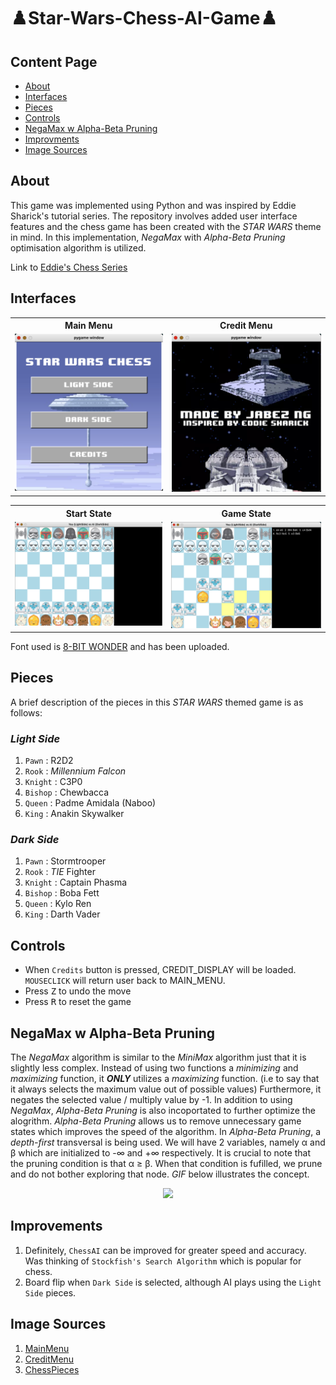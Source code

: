 # ♟️Star-Wars-Chess-AI-Game♟️ 

## Content Page

- [About](#about)
- [Interfaces](#interfaces)
- [Pieces](#pieces)
- [Controls](#controls)
- [NegaMax w Alpha-Beta Pruning](#negamax-w-alpha-beta-pruning)
- [Improvments](#improvements)
- [Image Sources](#image-sources)

## About

This game was implemented using Python and was inspired by Eddie Sharick's tutorial series. The repository involves added user interface features and the chess game has been created with the *STAR WARS* theme in mind. In this implementation, *NegaMax* with *Alpha-Beta Pruning* optimisation algorithm is utilized. 

Link to [Eddie's Chess Series](https://www.youtube.com/watch?v=EnYui0e73Rs&list=PLBwF487qi8MGU81nDGaeNE1EnNEPYWKY_)

## Interfaces

<table>
  <tr>
    <th align="center">Main Menu</th>
     <th align="center">Credit Menu</th>
  </tr>
  <tr>
    <td valign="top"><img src="https://github.com/Jabezng2/Star-Wars-Chess-AI-Game/blob/main/interfaces/mainmenu.png"></td>
    <td valign="top"><img src="https://github.com/Jabezng2/Star-Wars-Chess-AI-Game/blob/main/interfaces/creditspage.png"></td>
  </tr>
 </table>
<table>
  <tr>
    <th align="center">Start State</th>
     <th align="center">Game State</th>
  </tr>
  <tr>
    <td valign="top"><img src="https://github.com/Jabezng2/Star-Wars-Chess-AI-Game/blob/main/interfaces/gameStart.png"></td>
    <td valign="top"><img src="https://github.com/Jabezng2/Star-Wars-Chess-AI-Game/blob/main/interfaces/gameCurrent.png"></td>
  </tr>
 </table>

Font used is [8-BIT WONDER](https://github.com/Jabezng2/Star-Wars-Chess-AI-Game/blob/main/8-BIT%20WONDER.TTF) and has been uploaded.

## Pieces

A brief description of the pieces in this *STAR WARS* themed game is as follows:

### *Light Side*
1. `Pawn` : R2D2
2. `Rook` : *Millennium Falcon*
3. `Knight` : C3P0
4. `Bishop` : Chewbacca
5. `Queen` : Padme Amidala (Naboo)
6. `King` : Anakin Skywalker

### *Dark Side*
1. `Pawn` : Stormtrooper
2. `Rook` : *TIE* Fighter
3. `Knight` : Captain Phasma
4. `Bishop` : Boba Fett
5. `Queen` : Kylo Ren
6. `King` : Darth Vader

## Controls

- When `Credits` button is pressed, CREDIT_DISPLAY will be loaded. `MOUSECLICK` will return user back to MAIN_MENU.  
- Press <kbd>Z</kbd> to undo the move
- Press <kbd>R</kbd> to reset the game

## NegaMax w Alpha-Beta Pruning

The *NegaMax* algorithm is similar to the *MiniMax* algorithm just that it is slightly less complex. Instead of using two functions a *minimizing* and *maximizing* function, it ***ONLY*** utilizes a *maximizing* function. (i.e to say that it always selects the maximum value out of possible values) Furthermore, it negates the selected value / multiply value by -1. In addition to using *NegaMax*, *Alpha-Beta Pruning* is also incoportated to further optimize the alogrithm. *Alpha-Beta Pruning* allows us to remove unnecessary game states which improves the speed of the algorithm. In *Alpha-Beta Pruning*, a *depth-first* transversal is being used. We will have 2 variables, namely &alpha; and &beta; which are initialized to -&infin; and +&infin; respectively. It is crucial to note that the pruning condition is that &alpha; &#8805; &beta;. When that condition is fufilled, we prune and do not bother exploring that node. *GIF* below illustrates the concept.

<p align="center"><img src="https://upload.wikimedia.org/wikipedia/commons/f/ff/Negamax_AlphaBeta.gif"></p>

## Improvements

1. Definitely, `ChessAI` can be improved for greater speed and accuracy. Was thinking of `Stockfish's Search Algorithm` which is popular for chess.
2. Board flip when `Dark Side` is selected, although AI plays using the `Light Side` pieces.

## Image Sources

1. [MainMenu](https://www.pinterest.com/pin/256212666287753305/)
2. [CreditMenu](https://www.pinterest.com/pin/86694361568238849/)
3. [ChessPieces](https://www.pinterest.com/pin/4574037102111760/)
